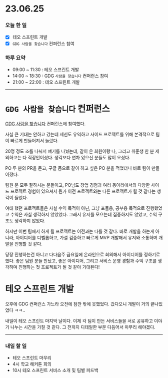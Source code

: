 # 23.06.25

### 오늘 한 일

- [x] 테오 스프린트 개발
- [x] `GDG 사람을 찾습니다` 컨퍼런스 참여

### 하루 요약

- 09:00 ~ 11:30 : 테오 스프린트 개발
- 14:00 ~ 18:30 : GDG `사람을 찾습니다` 컨퍼런스 참여
- 21:00 ~ 22:00 : 테오 스프린트 개발

---

# `GDG 사람을 찾습니다` 컨퍼런스

[GDG 사람을 찾습니다](https://festa.io/events/3454) 컨퍼런스에 참여했다.

사실 큰 기대는 안하고 갔는데 세션도 유익하고 사이드 프로젝트를 위해 본격적으로 팀이 빠르게 만들어져서 놀랐다.

20명 정도 조를 나눠서 얘기를 나눴는데, 같이 온 희원이랑 나, 그리고 취준생 한 분 제외하고는 다 직장인이셨다. 생각보다 연차 있으신 분들도 많이 오셨다.

PO 두 분의 PR을 듣고, 구글 폼으로 같이 하고 싶은 PO 분을 적었더니 바로 팀이 만들어졌다.

팀원 분 모두 잘하시는 분들이고, PO님도 창업 경험과 여러 동아리에서의 다양한 사이드 프로젝트 경험이 있으셔서 뭔가 이전 프로젝트와는 다른 프로젝트가 될 것 같다는 생각이 들었다.

여태 했던 프로젝트들은 사실 수익 목적이 아닌, 그냥 포폴용, 공부용 목적으로 진행했었고 수익은 사실 생각하지 않았었다. 그래서 유저를 모으는데 집중하지도 않았고, 수익 구조도 생각하지 않았다.

하지만 이번 팀에서 하게 될 프로젝트는 이전과는 다를 것 같다. 바로 개발을 하는게 아니라, 아이디어를 디벨롭하고, 가설 검증하고 빠르게 MVP 개발해서 유저와 소통하며 개발을 진행할 것 같다.

당장 진행하는건 아니고 다다음주 금요일에 온라인으로 회의해서 아이디어를 정하기로 했다. 좋은 팀원 분들 만났고, 좋은 아이디어, 그리고 서비스 운영 경험과 수익 구조를 생각하며 진행하는 첫 프로젝트가 될 것 같아 기대된다!

# 테오 스프린트 개발

오후에 GDG 컨퍼런스 가느라 오전에 잠깐 밖에 못했었다. 갔다오니 개발이 거의 끝나있었다 ㅋㅋ..

내일이 테오 스프린트 마지막 날이다. 이제 각 팀이 만든 서비스들을 서로 공유하고 이야기 나누는 시간을 가질 것 같다. 그 전까지 디테일한 부분 다듬어서 마무리 해야겠다.

---

### 내일 할 일

- 테오 스프린트 마무리
- 4시 학교 해커톤 회의
- 10시 테오 스프린트 서비스 소개 및 팀별 피드백
